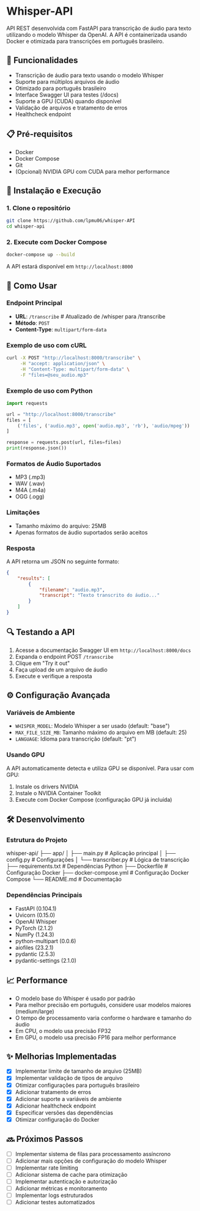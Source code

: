 # Whisper-API

API REST desenvolvida com FastAPI para transcrição de áudio para texto utilizando o modelo Whisper da OpenAI. A API é containerizada usando Docker e otimizada para transcrições em português brasileiro.

## 🚀 Funcionalidades

- Transcrição de áudio para texto usando o modelo Whisper
- Suporte para múltiplos arquivos de áudio
- Otimizado para português brasileiro
- Interface Swagger UI para testes (/docs)
- Suporte a GPU (CUDA) quando disponível
- Validação de arquivos e tratamento de erros
- Healthcheck endpoint

## 📋 Pré-requisitos

- Docker
- Docker Compose
- Git
- (Opcional) NVIDIA GPU com CUDA para melhor performance

## 🔧 Instalação e Execução

### 1. Clone o repositório
```bash
git clone https://github.com/lpmu06/whisper-API
cd whisper-api
```

### 2. Execute com Docker Compose
```bash
docker-compose up --build
```

A API estará disponível em `http://localhost:8000`

## 📝 Como Usar

### Endpoint Principal

- **URL**: `/transcribe`  # Atualizado de /whisper para /transcribe
- **Método**: `POST`
- **Content-Type**: `multipart/form-data`

### Exemplo de uso com cURL
```bash
curl -X POST "http://localhost:8000/transcribe" \
     -H "accept: application/json" \
     -H "Content-Type: multipart/form-data" \
     -F "files=@seu_audio.mp3"
```

### Exemplo de uso com Python
```python
import requests

url = "http://localhost:8000/transcribe"
files = [
    ('files', ('audio.mp3', open('audio.mp3', 'rb'), 'audio/mpeg'))
]

response = requests.post(url, files=files)
print(response.json())
```

### Formatos de Áudio Suportados
- MP3 (.mp3)
- WAV (.wav)
- M4A (.m4a)
- OGG (.ogg)

### Limitações
- Tamanho máximo do arquivo: 25MB
- Apenas formatos de áudio suportados serão aceitos

### Resposta
A API retorna um JSON no seguinte formato:
```json
{
    "results": [
        {
            "filename": "audio.mp3",
            "transcript": "Texto transcrito do áudio..."
        }
    ]
}
```

## 🔍 Testando a API

1. Acesse a documentação Swagger UI em `http://localhost:8000/docs`
2. Expanda o endpoint POST `/transcribe`
3. Clique em "Try it out"
4. Faça upload de um arquivo de áudio
5. Execute e verifique a resposta

## ⚙️ Configuração Avançada

### Variáveis de Ambiente
- `WHISPER_MODEL`: Modelo Whisper a ser usado (default: "base")
- `MAX_FILE_SIZE_MB`: Tamanho máximo do arquivo em MB (default: 25)
- `LANGUAGE`: Idioma para transcrição (default: "pt")

### Usando GPU
A API automaticamente detecta e utiliza GPU se disponível. Para usar com GPU:

1. Instale os drivers NVIDIA
2. Instale o NVIDIA Container Toolkit
3. Execute com Docker Compose (configuração GPU já incluída)

## 🛠️ Desenvolvimento

### Estrutura do Projeto

whisper-api/
├── app/
│   ├── main.py         # Aplicação principal
│   ├── config.py       # Configurações
│   └── transcriber.py  # Lógica de transcrição
├── requirements.txt    # Dependências Python
├── Dockerfile         # Configuração Docker
├── docker-compose.yml # Configuração Docker Compose
└── README.md         # Documentação


### Dependências Principais
- FastAPI (0.104.1)
- Uvicorn (0.15.0)
- OpenAI Whisper
- PyTorch (2.1.2)
- NumPy (1.24.3)
- python-multipart (0.0.6)
- aiofiles (23.2.1)
- pydantic (2.5.3)
- pydantic-settings (2.1.0)

## 📈 Performance

- O modelo base do Whisper é usado por padrão
- Para melhor precisão em português, considere usar modelos maiores (medium/large)
- O tempo de processamento varia conforme o hardware e tamanho do áudio
- Em CPU, o modelo usa precisão FP32
- Em GPU, o modelo usa precisão FP16 para melhor performance

## ✨ Melhorias Implementadas

- [x] Implementar limite de tamanho de arquivo (25MB)
- [x] Implementar validação de tipos de arquivo
- [x] Otimizar configurações para português brasileiro
- [x] Adicionar tratamento de erros
- [x] Adicionar suporte a variáveis de ambiente
- [x] Adicionar healthcheck endpoint
- [x] Especificar versões das dependências
- [x] Otimizar configuração do Docker

## 🔜 Próximos Passos

- [ ] Implementar sistema de filas para processamento assíncrono
- [ ] Adicionar mais opções de configuração do modelo Whisper
- [ ] Implementar rate limiting
- [ ] Adicionar sistema de cache para otimização
- [ ] Implementar autenticação e autorização
- [ ] Adicionar métricas e monitoramento
- [ ] Implementar logs estruturados
- [ ] Adicionar testes automatizados